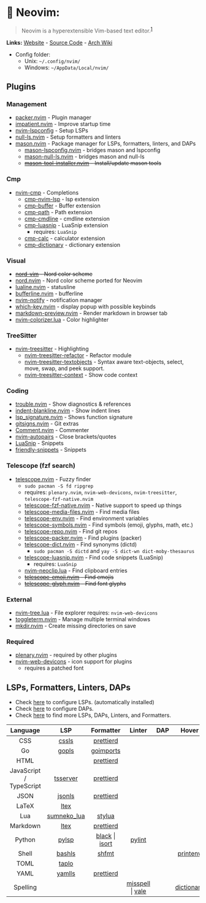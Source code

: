 # 📝 Neovim:

> Neovim is a hyperextensible Vim-based text editor.<sup>[1][desc]</sup>

**Links:** [Website][site] - [Source Code][code] - [Arch Wiki][arch]

- Config folder:
  - Unix: `~/.config/nvim/`
  - Windows: `~/AppData/Local/nvim/`

## Plugins

### Management

- [packer.nvim] - Plugin manager
- [impatient.nvim] - Improve startup time
- [nvim-lspconfig] - Setup LSPs
- [null-ls.nvim] - Setup formatters and linters
- [mason.nvim] - Package manager for LSPs, formatters, linters, and DAPs
  - [mason-lspconfig.nvim] - bridges mason and lspconfig
  - [mason-null-ls.nvim] - bridges mason and null-ls
  - ~~[mason-tool-installer.nvim] - Install/update mason tools~~
  <!-- - [nvim-dap][dap] - DAPs -->

### Cmp

- [nvim-cmp] - Completions
  - [cmp-nvim-lsp] - lsp extension
  - [cmp-buffer] - Buffer extension
  - [cmp-path] - Path extension
  - [cmp-cmdline] - cmdline extension
  - [cmp-luasnip] - LuaSnip extension
    - requires: `LuaSnip`
  - [cmp-calc] - calculator extension
  - [cmp-dictionary] - dictionary extension

### Visual

- ~~[nord-vim] - Nord color scheme~~
- [nord.nvim] - Nord color scheme ported for Neovim
- [lualine.nvim] - statusline
- [bufferline.nvim] - bufferline
- [nvim-notify] - notification manager
- [which-key.nvim] - display popup with possible keybinds
- [markdown-preview.nvim] - Render markdown in browser tab
- [nvim-colorizer.lua] - Color highlighter

### TreeSitter

- [nvim-treesitter] - Highlighting
  - [nvim-treesitter-refactor] - Refactor module
  - [nvim-treesitter-textobjects] - Syntax aware text-objects, select, move, swap, and peek support.
  - [nvim-treesitter-context] - Show code context

### Coding

- [trouble.nvim] - Show diagnostics & references
- [indent-blankline.nvim] - Show indent lines
- [lsp_signature.nvim] - Shows function signature
- [gitsigns.nvim] - Git extras
- [Comment.nvim] - Commenter
- [nvim-autopairs] - Close brackets/quotes
- [LuaSnip] - Snippets
- [friendly-snippets] - Snippets

### Telescope (fzf search)

- [telescope.nvim] - Fuzzy finder
  - `sudo pacman -S fd ripgrep`
  - requires: `plenary.nvim`, `nvim-web-devicons`, `nvim-treesitter`, `telescope-fzf-native.nvim`
  - [telescope-fzf-native.nvim] - Native support to speed up things
  - [telescope-media-files.nvim] - Find media files
  - [telescope-env.nvim] - Find environment variables
  - [telescope-symbols.nvim] - Find symbols (emoji, glyphs, math, etc.)
  - [telescope-repo.nvim] - Find git repos
  - [telescope-packer.nvim] - Find plugins (packer)
  - [telescope-dict.nvim] - Find synonyms (dictd)
    - `sudo pacman -S dictd` and `yay -S dict-wn dict-moby-thesaurus`
  - [telescope-luasnip.nvim] - Find code snippets (LuaSnip)
    - requires: `LuaSnip`
  - [nvim-neoclip.lua] - Find clipboard entries
  - ~~[telescope-emoji.nvim] - Find emojis~~
  - ~~[telescope-glyph.nvim] - Find font glyphs~~

### External

- [nvim-tree.lua] - File explorer requires: `nvim-web-devicons`
- [toggleterm.nvim] - Manage multiple terminal windows
- [mkdir.nvim] - Create missing directories on save

### Required

- [plenary.nvim] - required by other plugins
- [nvim-web-devicons] - icon support for plugins
  - requires a patched font

## LSPs, Formatters, Linters, DAPs

- Check [here][lsp-packages] to configure LSPs. (automatically installed)
- Check [here][dap-packages] to configure DAPs.
- Check [here][mason-packages] to find more LSPs, DAPs, Linters, and Formatters.

|           Language            |      LSP      |     Formatter      |        Linter        | DAP |         Hover         |
| :---------------------------: | :-----------: | :----------------: | :------------------: | :-: | :-------------------: |
|              CSS              |    [cssls]    |    [prettierd]     |
|              Go               |    [gopls]    |    [goimports]     |
|             HTML              |               |    [prettierd]     |
| JavaScript /<br /> TypeScript |  [tsserver]   |    [prettierd]     |
|             JSON              |   [jsonls]    |    [prettierd]     |
|             LaTeX             |    [ltex]     |
|              Lua              | [sumneko_lua] |      [stylua]      |
|           Markdown            |    [ltex]     |    [prettierd]     |
|            Python             |    [pylsp]    | [black] \| [isort] |       [pylint]       |
|             Shell             |   [bashls]    |      [shfmt]       |                      |     |      [printenv]       |
|             TOML              |    [taplo]    |
|             YAML              |   [yamlls]    |    [prettierd]     |
|           Spelling            |               |                    | [misspell] \| [vale] |     | [dictionary][nl-dict] |

<!-- - [debugpy][debugpy] - Python DAP -->
<!-- ### R -->
<!-- - [r-languageserver][r-languageserver] - LSP -->
<!--   [r-languageserver]: https://github.com/REditorSupport/languageserver -->
<!---->

<!-- General -->

[site]: https://neovim.io/
[desc]: https://neovim.io/
[code]: https://github.com/neovim/neovim
[arch]: https://wiki.archlinux.org/title/Neovim

<!-- Plugins -->

[packer.nvim]: https://github.com/wbthomason/packer.nvim
[impatient.nvim]: https://github.com/lewis6991/impatient.nvim
[nvim-lspconfig]: https://github.com/neovim/nvim-lspconfig
[mason.nvim]: https://github.com/williamboman/mason.nvim
[mason-lspconfig.nvim]: https://github.com/williamboman/mason-lspconfig.nvim
[mason-null-ls.nvim]: https://github.com/jayp0521/mason-null-ls.nvim
[null-ls.nvim]: https://github.com/jose-elias-alvarez/null-ls.nvim
[mason-tool-installer.nvim]: https://github.com/WhoIsSethDaniel/mason-tool-installer.nvim
[nvim-dap]: https://github.com/mfussenegger/nvim-dap
[nvim-cmp]: https://github.com/hrsh7th/nvim-cmp
[cmp-nvim-lsp]: https://github.com/hrsh7th/cmp-nvim-lsp
[cmp-buffer]: https://github.com/hrsh7th/cmp-buffer
[cmp-path]: https://github.com/hrsh7th/cmp-path
[cmp-cmdline]: https://github.com/hrsh7th/cmp-cmdline
[cmp-luasnip]: https://github.com/saadparwaiz1/cmp_luasnip
[cmp-calc]: https://github.com/hrsh7th/cmp-calc
[cmp-dictionary]: https://github.com/uga-rosa/cmp-dictionary
[nord-vim]: https://github.com/arcticicestudio/nord-vim
[nord.nvim]: https://github.com/shaunsingh/nord.nvim
[lualine.nvim]: https://github.com/nvim-lualine/lualine.nvim
[bufferline.nvim]: https://github.com/akinsho/bufferline.nvim
[nvim-notify]: https://github.com/rcarriga/nvim-notify
[which-key.nvim]: https://github.com/folke/which-key.nvim
[markdown-preview.nvim]: https://github.com/iamcco/markdown-preview.nvim
[nvim-colorizer.lua]: https://github.com/NvChad/nvim-colorizer.lua
[nvim-treesitter]: https://github.com/nvim-treesitter/nvim-treesitter
[nvim-treesitter-refactor]: https://github.com/nvim-treesitter/nvim-treesitter-refactor
[nvim-treesitter-textobjects]: https://github.com/nvim-treesitter/nvim-treesitter-textobjects
[nvim-treesitter-context]: https://github.com/nvim-treesitter/nvim-treesitter-context
[trouble.nvim]: https://github.com/folke/trouble.nvim
[indent-blankline.nvim]: https://github.com/lukas-reineke/indent-blankline.nvim
[lsp_signature.nvim]: https://github.com/ray-x/lsp_signature.nvim
[gitsigns.nvim]: https://github.com/lewis6991/gitsigns.nvim
[comment.nvim]: https://github.com/numToStr/Comment.nvim
[nvim-autopairs]: https://github.com/windwp/nvim-autopairs
[luasnip]: https://github.com/L3MON4D3/LuaSnip
[friendly-snippets]: https://github.com/rafamadriz/friendly-snippets
[telescope.nvim]: https://github.com/nvim-telescope/telescope.nvim
[telescope-fzf-native.nvim]: https://github.com/nvim-telescope/telescope-fzf-native.nvim
[telescope-media-files.nvim]: https://github.com/nvim-telescope/telescope-media-files.nvim
[telescope-env.nvim]: https://github.com/LinArcX/telescope-env.nvim
[telescope-symbols.nvim]: https://github.com/nvim-telescope/telescope-symbols.nvim
[telescope-luasnip.nvim]: https://github.com/benfowler/telescope-luasnip.nvim
[telescope-repo.nvim]: https://github.com/cljoly/telescope-repo.nvim
[telescope-packer.nvim]: https://github.com/nvim-telescope/telescope-packer.nvim
[telescope-dict.nvim]: https://code.sitosis.com/rudism/telescope-dict.nvim
[nvim-neoclip.lua]: https://github.com/AckslD/nvim-neoclip.lua
[telescope-emoji.nvim]: https://github.com/xiyaowong/telescope-emoji.nvim
[telescope-glyph.nvim]: https://github.com/ghassan0/telescope-glyph.nvim
[nvim-tree.lua]: https://github.com/kyazdani42/nvim-tree.lua
[toggleterm.nvim]: https://github.com/akinsho/toggleterm.nvim
[mkdir.nvim]: https://github.com/jghauser/mkdir.nvim
[plenary.nvim]: https://github.com/nvim-lua/plenary.nvim
[nvim-web-devicons]: https://github.com/kyazdani42/nvim-web-devicons

<!-- LSPs, DAPs, Linters, Formatters -->

[mason-packages]: https://github.com/williamboman/mason.nvim/blob/main/PACKAGES.md
[lsp-packages]: https://github.com/neovim/nvim-lspconfig/blob/master/doc/server_configurations.md
[dap-packages]: https://github.com/mfussenegger/nvim-dap/wiki/Debug-Adapter-installation
[cssls]: https://github.com/microsoft/vscode-css-languageservice
[gopls]: https://pkg.go.dev/golang.org/x/tools/gopls
[goimports]: https://pkg.go.dev/golang.org/x/tools/cmd/goimports
[tsserver]: https://github.com/typescript-language-server/typescript-language-server
[jsonls]: https://github.com/hrsh7th/vscode-langservers-extracted
[ltex]: https://github.com/valentjn/ltex-ls
[sumneko_lua]: https://github.com/sumneko/lua-language-server
[stylua]: https://github.com/JohnnyMorganz/StyLua
[pylsp]: https://github.com/python-lsp/python-lsp-server
[debugpy]: https://github.com/microsoft/debugpy
[pylint]: https://github.com/PyCQA/pylint
[black]: https://github.com/psf/black
[isort]: https://github.com/PyCQA/isort
[bashls]: https://github.com/bash-lsp/bash-language-server
[shfmt]: https://github.com/mvdan/sh
[taplo]: https://github.com/tamasfe/taplo
[yamlls]: https://github.com/redhat-developer/yaml-language-server
[prettierd]: https://github.com/fsouza/prettierd
[misspell]: https://github.com/client9/misspell
[vale]: https://vale.sh/
[nl-dict]: https://dictionaryapi.dev/
[printenv]: https://github.com/jose-elias-alvarez/null-ls.nvim/blob/main/doc/BUILTINS.md#printenv
